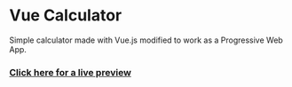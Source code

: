 # Vue Calculator

Simple calculator made with Vue.js modified to work as a Progressive Web App.

### [Click here for a live preview](https://kylbutlr-calculator.herokuapp.com/)
